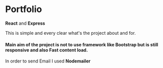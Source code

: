 # Portfolio

**React** and **Express**

This is simple and every clear what's the project about and for.

#### Main aim of the project is not to use framework like Bootstrap but is still responsive and also Fast content load.

In order to send Email I used **Nodemailer**

